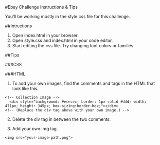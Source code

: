 #Ebay Challenge Instructions & Tips

You'll be working mostly in the style.css file for this challenge.

##Intructions

1. Open index.html in your browser.
2. Open style.css and index.html in your code editor.
3. Start editing the css file. Try changing font colors or families.

##Tips

###CSS

###HTML

1. To add your own images, find the comments and tags in the HTML that look like this.
```
<!-- Collection Image -->
  <div style="background: #ececec; border: 1px solid #ddd; width: 471px; height: 345px; box-sizing:border-box;"></div>
<!-- (Replace the div tag above with your own image.) -->
```

2. Delete the div tag in between the two comments.

3. Add your own img tag.
```
<img src="your-image-path.png">
```